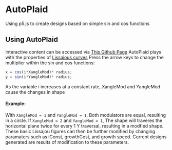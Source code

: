 # AutoPlaid
Using p5.js to create designs based on simple sin and cos functions

## Using AutoPlaid
Interactive content can be accessed via [This Github Page](https://dannyplatt.github.io/AutoPlaid/)
AutoPlaid plays with the properties of [Lissajous curves](https://en.wikipedia.org/wiki/Lissajous_curve)
Press the arrow keys to change the multiplier within the sin and cos functions:
```.js
x = cos(i*XangleMod)* radius;
y = sin(i*YangleMod)* radius;
```
As the variable i increases at a constant rate, XangleMod and YangleMod cause the changes in shape

#### Example:
With `XangleMod = 1` and `YangleMod = 1`, Both modulators are equal, resulting in a circle. 
If `XangleMod = 2` and `YangleMod = 1`, The shape will traveres the horizontal plane twice for every 1 Y traversal, resulting in a modfied shape. 
These basic Lissajou figures can then be further modified by changing paramaters such as iConst, growthCost, and growth speed. Current designs generated are results of modification to these parameters.
